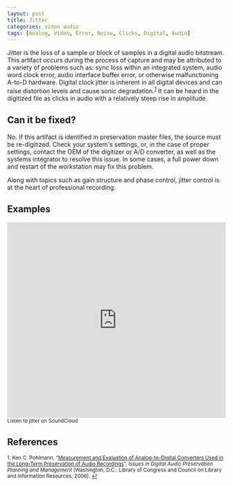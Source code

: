 ```yaml
---
layout: post
title: Jitter
categories: video audio
tags: [Analog, Video, Error, Noise, Clicks, Digital, Audio]
---
```


Jitter is the loss of a sample or block of samples in a digital audio bitstream. This artifact occurs during the process of capture and may be attributed to a variety of problems such as: sync loss within an integrated system, audio word clock error, audio interface buffer error, or otherwise malfunctioning A-to-D hardware. Digital clock jitter is inherent in all digital devices and can raise distortion levels and cause sonic degradation.<sup><a href="#fn1" id="ref1">1</a></sup> It can be heard in the digitized file as clicks in audio with a relatively steep rise in amplitude.

## Can it be fixed?

No. If this artifact is identified in preservation master files, the source must be re-digitized. Check your system's settings, or, in the case of proper settings, contact the OEM of the digitizer or A/D converter, as well as the systems integrator to resolve this issue. In some cases, a full power down and restart of the workstation may fix this problem.

Along with topics such as gain structure and phase control, jitter control is at the heart of professional recording.

## Examples

<iframe width="100%" height="450" scrolling="no" frameborder="no" src="https://w.soundcloud.com/player/?url=https%3A//api.soundcloud.com/tracks/96931183&amp;auto_play=false&amp;hide_related=false&amp;show_comments=true&amp;show_user=true&amp;show_reposts=false&amp;visual=true"></iframe><sub>Listen to jitter on SoundCloud</sub>

## References

<sup id="fn1">1. Ken C. Pohlmann, “[Measurement and Evaluation of Analog-to-Digital Converters Used in the Long-Term Preservation of Audio Recordings](https://www.clir.org/pubs/resources/ad-converters-pohlmann.pdf)”, _Issues in Digital Audio Preservation Planning and Management_ (Washington, D.C.: Library of Congress and Council on Library and Information Resources, 2006). <a href="#ref1" title="Jump back to footnote 1 in the text.">↩</a></sup>  
